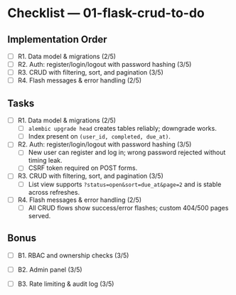# Checklist — 01-flask-crud-to-do

## Implementation Order
- [ ] R1. Data model & migrations (2/5)
- [ ] R2. Auth: register/login/logout with password hashing (3/5)
- [ ] R3. CRUD with filtering, sort, and pagination (3/5)
- [ ] R4. Flash messages & error handling (2/5)

## Tasks

- [ ] R1. Data model & migrations (2/5)
  - [ ] `alembic upgrade head` creates tables reliably; downgrade works.
  - [ ] Index present on `(user_id, completed, due_at)`.

- [ ] R2. Auth: register/login/logout with password hashing (3/5)
  - [ ] New user can register and log in; wrong password rejected without timing leak.
  - [ ] CSRF token required on POST forms.

- [ ] R3. CRUD with filtering, sort, and pagination (3/5)
  - [ ] List view supports `?status=open&sort=due_at&page=2` and is stable across refreshes.

- [ ] R4. Flash messages & error handling (2/5)
  - [ ] All CRUD flows show success/error flashes; custom 404/500 pages served.

## Bonus

- [ ] B1. RBAC and ownership checks (3/5)

- [ ] B2. Admin panel (3/5)

- [ ] B3. Rate limiting & audit log (3/5)
